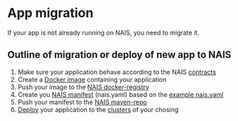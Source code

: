 App migration
=============

If your app is not already running on NAIS, you need to migrate it.


## Outline of migration or deploy of new app to NAIS

1. Make sure your application behave according to the NAIS [contracts](/#contracts)
2. Create a [Docker image](https://docs.docker.com/engine/reference/builder/) containing your application
3. Push your image to the [NAIS docker-registry](/dev-guide/nexus#docker-registry)
4. Create you [NAIS manifest](/contracts) (nais.yaml) based on the [example nais.yaml](https://github.com/nais/naisd/blob/master/nais_example.yaml)
5. Push your manifest to the [NAIS maven-repo](/dev-guide/nexus#maven-repo)
6. [Deploy](/dev-guide/naisd.md#deploy) your application to the [clusters](/#clusters) of your chosing
